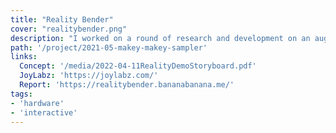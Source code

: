 ```yaml
---
title: "Reality Bender"
cover: "realitybender.png"
description: "I worked on a round of research and development on an augmented reality platform for people to create using a camera and a projector."
path: '/project/2021-05-makey-makey-sampler'
links:
  Concept: '/media/2022-04-11RealityDemoStoryboard.pdf'
  JoyLabz: 'https://joylabz.com/'
  Report: 'https://realitybender.bananabanana.me/'
tags:
- 'hardware'
- 'interactive'
---
```

